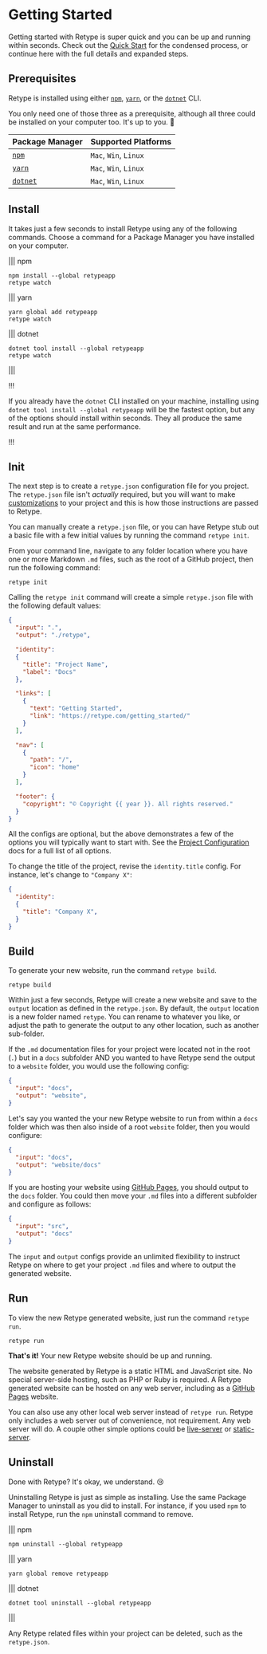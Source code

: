 # Getting Started

Getting started with Retype is super quick and you can be up and running within seconds. Check out the [Quick Start](README.md#quick-start) for the condensed process, or continue here with the full details and expanded steps. 

## Prerequisites

Retype is installed using either [`npm`](https://www.npmjs.com/get-npm), [`yarn`](https://classic.yarnpkg.com/en/docs/install/#mac-stable), or the [`dotnet`](https://dotnet.microsoft.com/download/dotnet-core) CLI. 

You only need one of those three as a prerequisite, although all three could be installed on your computer too. It's up to you. :raised_hands:

| Package Manager | Supported Platforms |
| --- | --- |
| [`npm`](https://www.npmjs.com/get-npm) | `Mac`, `Win`, `Linux` |
| [`yarn`](https://classic.yarnpkg.com/en/docs/install/#mac-stable) | `Mac`, `Win`, `Linux` |
| [`dotnet`](https://dotnet.microsoft.com/download/dotnet-core) | `Mac`, `Win`, `Linux` |

## Install

It takes just a few seconds to install Retype using any of the following commands. Choose a command for a Package Manager you have installed on your computer.

||| npm
```
npm install --global retypeapp
retype watch
```
||| yarn
```
yarn global add retypeapp
retype watch
```
||| dotnet
```
dotnet tool install --global retypeapp
retype watch
```
|||

!!!

If you already have the `dotnet` CLI installed on your machine, installing using `dotnet tool install --global retypeapp` will be the fastest option, but any of the options should install within seconds. They all produce the same result and run at the same performance.

!!!

## Init

The next step is to create a `retype.json` configuration file for you project. The `retype.json` file isn't _actually_ required, but you will want to make [customizations](project_configurations.md) to your project and this is how those instructions are passed to Retype.

You can manually create a `retype.json` file, or you can have Retype stub out a basic file with a few initial values by running the command `retype init`.

From your command line, navigate to any folder location where you have one or more Markdown `.md` files, such as the root of a GitHub project, then run the following command: 

```
retype init
```

Calling the `retype init` command will create a simple `retype.json` file with the following default values:

```json Sample retype.json
{
  "input": ".",
  "output": "./retype",

  "identity": 
  {
    "title": "Project Name",
    "label": "Docs"
  },

  "links": [
    {
      "text": "Getting Started",
      "link": "https://retype.com/getting_started/"
    }
  ],

  "nav": [
    {
      "path": "/",
      "icon": "home"
    }
  ],

  "footer": {
    "copyright": "© Copyright {{ year }}. All rights reserved."
  }
}
```

All the configs are optional, but the above demonstrates a few of the options you will typically want to start with. See the [Project Configuration](project_configuration.md) docs for a full list of all options.

To change the title of the project, revise the `identity.title` config. For instance, let's change to `"Company X"`:

```json
{
  "identity": 
  {
    "title": "Company X",
  }
}
```

## Build

To generate your new website, run the command `retype build`. 

```
retype build
```

Within just a few seconds, Retype will create a new website and save to the `output` location as defined in the `retype.json`. By default, the `output` location is a new folder named `retype`. You can rename to whatever you like, or adjust the path to generate the output to any other location, such as another sub-folder. 

If the `.md` documentation files for your project were located not in the root (`.`) but in a `docs` subfolder AND you wanted to have Retype send the output to a `website` folder, you would use the following config:

```json
{
  "input": "docs",
  "output": "website",
}
```

Let's say you wanted the your new Retype website to run from within a `docs` folder which was then also inside of a root `website` folder, then you would configure:

```json
{
  "input": "docs",
  "output": "website/docs"
}
```

If you are hosting your website using [GitHub Pages](https://docs.github.com/en/github/working-with-github-pages/creating-a-github-pages-site), you should output to the `docs` folder. You could then move your `.md` files into a different subfolder and configure as follows:

```json
{
  "input": "src",
  "output": "docs"
}
```

The `input` and `output` configs provide an unlimited flexibility to instruct Retype on where to get your project `.md` files and where to output the generated website.

## Run

To view the new Retype generated website, just run the command `retype run`.

```
retype run
```

**That's it!** Your new Retype website should be up and running.

The website generated by Retype is a static HTML and JavaScript site. No special server-side hosting, such as PHP or Ruby is required. A Retype generated website can be hosted on any web server, including as a [GitHub Pages](https://docs.github.com/en/github/working-with-github-pages/creating-a-github-pages-site) website.

You can also use any other local web server instead of `retype run`. Retype only includes a web server out of convenience, not requirement. Any web server will do. A couple other simple options could be [live-server](https://www.npmjs.com/package/live-server) or [static-server](https://www.npmjs.com/package/static-server).

## Uninstall

Done with Retype? It's okay, we understand. :cry: 

Uninstalling Retype is just as simple as installing. Use the same Package Manager to uninstall as you did to install. For instance, if you used `npm` to install Retype, run the `npm` uninstall command to remove.

||| npm
```
npm uninstall --global retypeapp
```
||| yarn
```
yarn global remove retypeapp
```
||| dotnet
```
dotnet tool uninstall --global retypeapp
```
|||

Any Retype related files within your project can be deleted, such as the `retype.json`.
